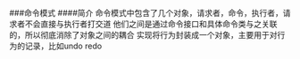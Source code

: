 ###命令模式
####简介
    命令模式中包含了几个对象，请求者，命令，执行者，请求者不会直接与执行者打交道
    他们之间是通过命令接口和具体命令类与之关联的，所以彻底消除了对象之间的耦合
    实现将行为封装成一个对象，主要用于对行为的记录，比如undo redo
    